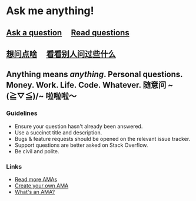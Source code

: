 # Ask me anything!

## [Ask a question](../../issues/new) &nbsp;&nbsp;&nbsp; [Read questions](../../issues?q=is%3Aissue+is%3Aclosed)
## [想问点啥](../../issues/new) &nbsp;&nbsp;&nbsp; [看看别人问过些什么](../../issues?q=is%3Aissue+is%3Aclosed)

Anything means *anything*. Personal questions. Money. Work. Life. Code. Whatever.
随意问 ~\(≧▽≦)/~ 啦啦啦～
-

### Guidelines
- Ensure your question hasn't already been answered.
- Use a succinct title and description.
- Bugs & feature requests should be opened on the relevant issue tracker.
- Support questions are better asked on Stack Overflow.
- Be civil and polite.

### Links

- [Read more AMAs](https://github.com/sindresorhus/amas)
- [Create your own AMA](https://github.com/sindresorhus/amas/blob/master/create-ama.md)
- [What's an AMA?](https://en.wikipedia.org/wiki/Reddit#IAmA_and_AMA)
